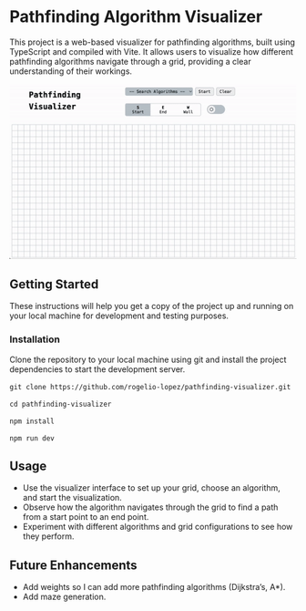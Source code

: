 
# Pathfinding Algorithm Visualizer
This project is a web-based visualizer for pathfinding algorithms, built using TypeScript and compiled with Vite. It allows users to visualize how different pathfinding algorithms navigate through a grid, providing a clear understanding of their workings.

![alt text](/public/recording.gif?raw=true)

## Getting Started
These instructions will help you get a copy of the project up and running on your local machine for development and testing purposes.

### Installation
Clone the repository to your local machine using git and install the project dependencies to start the development server.
```
git clone https://github.com/rogelio-lopez/pathfinding-visualizer.git
```
```
cd pathfinding-visualizer
```
```
npm install
```
```
npm run dev
```

## Usage
- Use the visualizer interface to set up your grid, choose an algorithm, and start the visualization.
- Observe how the algorithm navigates through the grid to find a path from a start point to an end point.
- Experiment with different algorithms and grid configurations to see how they perform.

## Future Enhancements
- Add weights so I can add more pathfinding algorithms (Dijkstra’s, A*).
- Add maze generation.
